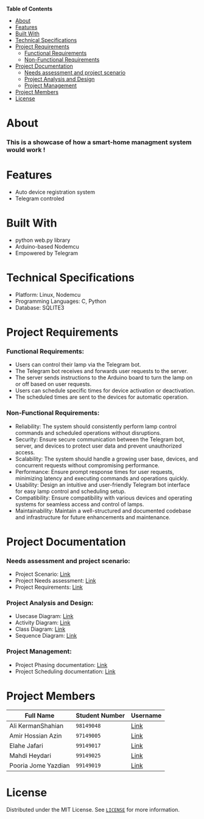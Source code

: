 **Table of Contents**
- [About](#about)
- [Features](#features)
- [Built With](#built-with)
- [Technical Specifications](#technical-specifications)
- [Project Requirements](#Project-Requirements)
  - [Functional Requirements](#Functional-Requirements)
  - [Non-Functional Requirements](#Non-Functional-Requirements)
- [Project Documentation](#Project-Documentation)
  - [Needs assessment and project scenario](#Needs-assessment-and-project-scenario)
  - [Project Analysis and Design](#Project-Analysis-and-Design)
  - [Project Management](#Project-Management)
- [Project Members](#Project-Members)
- [License](#License)

# About
### This is a showcase of how a smart-home managment system would work !

# Features
- Auto device registration system
- Telegram controled

# Built With
- python web.py library
- Arduino-based Nodemcu
- Empowered by Telegram

# Technical Specifications
- Platform: Linux, Nodemcu
- Programming Languages: C, Python
- Database: SQLITE3

# Project Requirements
### Functional Requirements:
  - Users can control their lamp via the Telegram bot.
  - The Telegram bot receives and forwards user requests to the server.
  - The server sends instructions to the Arduino board to turn the lamp on or off based on user requests.
  - Users can schedule specific times for device activation or deactivation.
  - The scheduled times are sent to the devices for automatic operation.

### Non-Functional Requirements:
  - Reliability: The system should consistently perform lamp control commands and scheduled operations without disruptions.
  - Security: Ensure secure communication between the Telegram bot, server, and devices to protect user data and prevent unauthorized access.
  - Scalability: The system should handle a growing user base, devices, and concurrent requests without compromising performance.
  - Performance: Ensure prompt response times for user requests, minimizing latency and executing commands and operations quickly.
  - Usability: Design an intuitive and user-friendly Telegram bot interface for easy lamp control and scheduling setup.
  - Compatibility: Ensure compatibility with various devices and operating systems for seamless access and control of lamps.
  - Maintainability: Maintain a well-structured and documented codebase and infrastructure for future enhancements and maintenance.

# Project Documentation
### Needs assessment and project scenario:
  - Project Scenario: [Link](docs/SCENARIO.md)
  - Project Needs assessment: [Link]()
  - Project Requirements: [Link](docs/RERUIREMENTS.md)

### Project Analysis and Design:
- Usecase Diagram: [Link](docs/Diagrams/use-case_diagram.png)
- Activity Diagram: [Link](docs/Diagrams/activity_diagram.jpg)
- Class Diagram: [Link](docs/Diagrams/class_diagram)
- Sequence Diagram: [Link](docs/Diagrams/sequence_diagram.png)

### Project Management:
  - Project Phasing documentation: [Link]()
  - Project Scheduling documentation: [Link]()

# Project Members
| Full Name | Student Number | Username |
| --- | --- | --- |
| Ali KermanShahian | `98149048` | [Link](https://github.com/kermanshahianali) |
| Amir Hossian Azin | `97149005` | [Link](https://github.com/amir-azin) |
| Elahe Jafari | `99149017` | [Link](http://Github.com/iamelinnile) |
| Mahdi Heydari | `99149025` | [Link](https://github.com/MahdiHeydariCE) |
| Pooria Jome Yazdian | `99149019` | [Link](https://github.com/Pooriajy) |

# License
Distributed under the MIT License. See [`LICENSE`](LICENSE) for more information.
